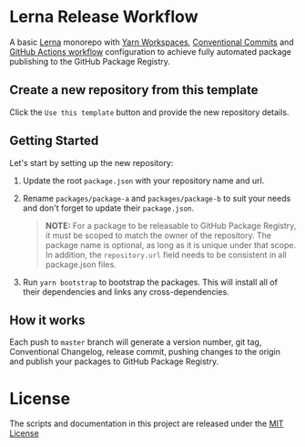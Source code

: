 # Lerna Release Workflow

A basic [Lerna](https://lerna.js.org/) monorepo with [Yarn Workspaces](https://classic.yarnpkg.com/en/docs/workspaces/), [Conventional Commits](https://www.conventionalcommits.org/en/v1.0.0/) and [GitHub Actions workflow](https://github.com/features/actions) configuration to achieve fully automated package publishing to the GitHub Package Registry.

## Create a new repository from this template

Click the `Use this template` button and provide the new repository details.

## Getting Started

Let's start by setting up the new repository:

1. Update the root `package.json` with your repository name and url.

2. Rename `packages/package-a` and `packages/package-b` to suit your needs and don't forget to update their `package.json`.

   > **NOTE:** For a package to be releasable to GitHub Package Registry, it must be scoped to match the owner of the repository. The package name is optional, as long as it is unique under that scope. In addition, the `repository.url` field needs to be consistent in all package.json files.

3. Run `yarn bootstrap` to bootstrap the packages. This will install all of their dependencies and links any cross-dependencies.

## How it works

Each push to `master` branch will generate a version number, git tag, Conventional Changelog, release commit, pushing changes to the origin and publish your packages to GitHub Package Registry.

# License

The scripts and documentation in this project are released under the [MIT License](LICENSE)

